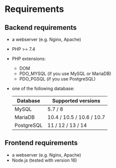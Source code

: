 # Requirements

## Backend requirements

* a webserver (e.g. Nginx, Apache)
* PHP >= 7.4
* PHP extensions:
    * DOM
    * PDO\_MYSQL (if you use MySQL or MariaDB)
    * PDO\_PGSQL (if you use PostgreSQL)
* one of the following database:

  | Database       | Supported versions        |
  |----------------|---------------------------|
  | MySQL          | 5.7 / 8                   |
  | MariaDB        | 10.4 / 10.5 / 10.6 / 10.7 |
  | PostgreSQL     | 11 / 12 / 13 / 14         |

## Frontend requirements

* a webserver (e.g. Nginx, Apache)
* Node.js (tested with version 16)
